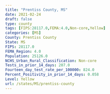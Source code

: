 ```yaml
---
title: "Prentiss County, MS"
date: 2021-02-24
draft: false
type: county
tags: [FIPS:28117.0,FEMA:4.0,Non-core,Yellow]
categories: [MS]
County: Prentiss County
State: MS
FIPS: 28117.0
FEMA_Region: 4.0
Population: 25126.0
NCHS_Urban_Rural_Classification: Non-core
Tests_in_prior_14_days: 207.0
Fourteen_day_test_rate_per_100000: 824.0
Percent_Positivity_in_prior_14_days: 0.058
Level: Yellow
url: /states/MS/prentiss-county
---
```



